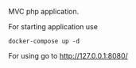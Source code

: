 MVC php application.

For starting application use  

```docker-compose up -d```

For using go to http://127.0.0.1:8080/